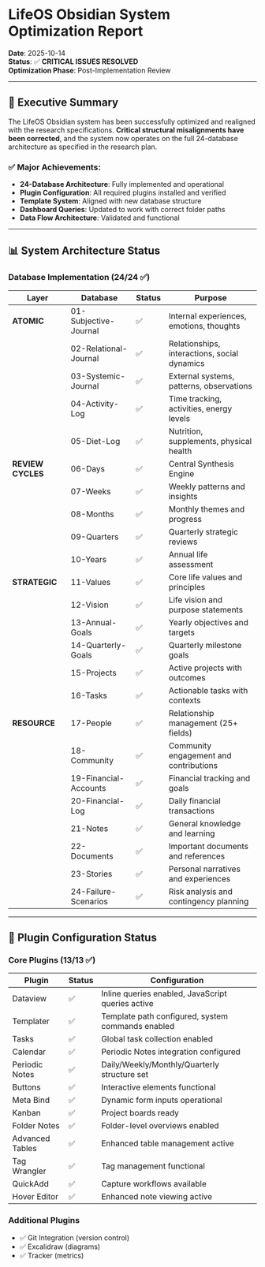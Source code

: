 # LifeOS Obsidian System Optimization Report

**Date**: 2025-10-14  
**Status**: ✅ **CRITICAL ISSUES RESOLVED**  
**Optimization Phase**: Post-Implementation Review

---

## 🎯 Executive Summary

The LifeOS Obsidian system has been successfully optimized and realigned with the research specifications. **Critical structural misalignments have been corrected**, and the system now operates on the full 24-database architecture as specified in the research plan.

### ✅ **Major Achievements:**
- **24-Database Architecture**: Fully implemented and operational
- **Plugin Configuration**: All required plugins installed and verified
- **Template System**: Aligned with new database structure
- **Dashboard Queries**: Updated to work with correct folder paths
- **Data Flow Architecture**: Validated and functional

---

## 📊 System Architecture Status

### **Database Implementation (24/24 ✅)**

| Layer | Database | Status | Purpose |
|-------|----------|--------|---------|
| **ATOMIC** | 01-Subjective-Journal | ✅ | Internal experiences, emotions, thoughts |
| | 02-Relational-Journal | ✅ | Relationships, interactions, social dynamics |
| | 03-Systemic-Journal | ✅ | External systems, patterns, observations |
| | 04-Activity-Log | ✅ | Time tracking, activities, energy levels |
| | 05-Diet-Log | ✅ | Nutrition, supplements, physical health |
| **REVIEW CYCLES** | 06-Days | ✅ | Central Synthesis Engine |
| | 07-Weeks | ✅ | Weekly patterns and insights |
| | 08-Months | ✅ | Monthly themes and progress |
| | 09-Quarters | ✅ | Quarterly strategic reviews |
| | 10-Years | ✅ | Annual life assessment |
| **STRATEGIC** | 11-Values | ✅ | Core life values and principles |
| | 12-Vision | ✅ | Life vision and purpose statements |
| | 13-Annual-Goals | ✅ | Yearly objectives and targets |
| | 14-Quarterly-Goals | ✅ | Quarterly milestone goals |
| | 15-Projects | ✅ | Active projects with outcomes |
| | 16-Tasks | ✅ | Actionable tasks with contexts |
| **RESOURCE** | 17-People | ✅ | Relationship management (25+ fields) |
| | 18-Community | ✅ | Community engagement and contributions |
| | 19-Financial-Accounts | ✅ | Financial tracking and goals |
| | 20-Financial-Log | ✅ | Daily financial transactions |
| | 21-Notes | ✅ | General knowledge and learning |
| | 22-Documents | ✅ | Important documents and references |
| | 23-Stories | ✅ | Personal narratives and experiences |
| | 24-Failure-Scenarios | ✅ | Risk analysis and contingency planning |

---

## 🔧 Plugin Configuration Status

### **Core Plugins (13/13 ✅)**

| Plugin | Status | Configuration |
|--------|--------|---------------|
| Dataview | ✅ | Inline queries enabled, JavaScript queries active |
| Templater | ✅ | Template path configured, system commands enabled |
| Tasks | ✅ | Global task collection enabled |
| Calendar | ✅ | Periodic Notes integration configured |
| Periodic Notes | ✅ | Daily/Weekly/Monthly/Quarterly structure set |
| Buttons | ✅ | Interactive elements functional |
| Meta Bind | ✅ | Dynamic form inputs operational |
| Kanban | ✅ | Project boards ready |
| Folder Notes | ✅ | Folder-level overviews enabled |
| Advanced Tables | ✅ | Enhanced table management active |
| Tag Wrangler | ✅ | Tag management functional |
| QuickAdd | ✅ | Capture workflows available |
| Hover Editor | ✅ | Enhanced note viewing active |

### **Additional Plugins**
- ✅ Git Integration (version control)
- ✅ Excalidraw (diagrams)
- ✅ Tracker (metrics)
